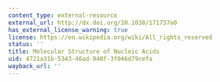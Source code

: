 ```yaml
---
content_type: external-resource
external_url: http://dx.doi.org/10.1038/171737a0
has_external_license_warning: true
license: https://en.wikipedia.org/wiki/All_rights_reserved
status: ''
title: Molecular Structure of Nucleic Acids
uid: 4721a31b-5343-46ad-940f-3f046d79cefa
wayback_url: ''
---
```

